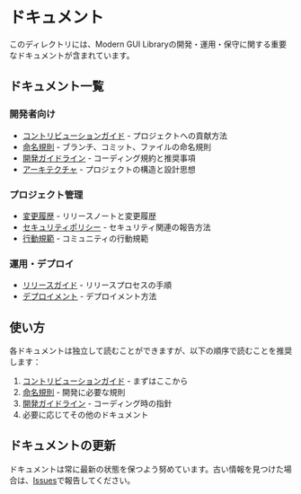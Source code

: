 # ドキュメント

このディレクトリには、Modern GUI Libraryの開発・運用・保守に関する重要なドキュメントが含まれています。

## ドキュメント一覧

### 開発者向け
- [コントリビューションガイド](../CONTRIBUTING.md) - プロジェクトへの貢献方法
- [命名規則](naming-conventions.md) - ブランチ、コミット、ファイルの命名規則
- [開発ガイドライン](development-guidelines.md) - コーディング規約と推奨事項
- [アーキテクチャ](architecture.md) - プロジェクトの構造と設計思想

### プロジェクト管理
- [変更履歴](../CHANGELOG.md) - リリースノートと変更履歴
- [セキュリティポリシー](../SECURITY.md) - セキュリティ関連の報告方法
- [行動規範](../CODE_OF_CONDUCT.md) - コミュニティの行動規範

### 運用・デプロイ
- [リリースガイド](release-guide.md) - リリースプロセスの手順
- [デプロイメント](deployment.md) - デプロイメント方法

## 使い方

各ドキュメントは独立して読むことができますが、以下の順序で読むことを推奨します：

1. [コントリビューションガイド](../CONTRIBUTING.md) - まずはここから
2. [命名規則](naming-conventions.md) - 開発に必要な規則
3. [開発ガイドライン](development-guidelines.md) - コーディング時の指針
4. 必要に応じてその他のドキュメント

## ドキュメントの更新

ドキュメントは常に最新の状態を保つよう努めています。古い情報を見つけた場合は、[Issues](https://github.com/yutaro527/modern-gui-library/issues)で報告してください。